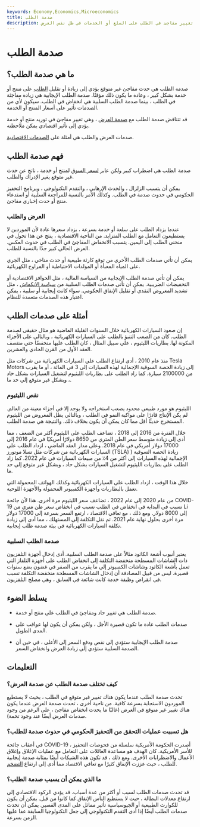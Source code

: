 ```yaml
---
keywords: Economy,Economics,Microeconomics
title: صدمة الطلب
description: صدمة الطلب هي تغيير مفاجئ في الطلب على السلع أو الخدمات في ظل نفس العرض.
---
```


# صدمة الطلب
## ما هي صدمة الطلب؟

صدمة الطلب هي حدث مفاجئ غير متوقع يؤدي إلى زيادة أو تقليل [الطلب](/demand) على منتج أو خدمة بشكل كبير ، وعادة ما يكون ذلك مؤقتًا. صدمة الطلب الإيجابية هي زيادة مفاجئة في الطلب ، بينما صدمة الطلب السلبية هي انخفاض في الطلب. سيكون لأي من الصدمات تأثير على أسعار المنتج أو الخدمة.

قد تتناقض صدمة الطلب مع [صدمة العرض](/supplyshock) ، وهي تغيير مفاجئ في توريد منتج أو خدمة يؤدي إلى تأثير اقتصادي يمكن ملاحظته.

صدمات العرض والطلب هي أمثلة على [الصدمات الاقتصادية](/economic-shock).

## فهم صدمة الطلب

صدمة الطلب هي اضطراب كبير ولكن عابر [لسعر السوق](/market-price) لمنتج أو خدمة ، ناتج عن حدث غير متوقع يغير الإدراك والطلب.

يمكن أن يتسبب الزلزال ، والحدث الإرهابي ، والتقدم التكنولوجي ، وبرنامج التحفيز الحكومي في حدوث صدمة في الطلب. وكذلك الأمر بالنسبة للمراجعة السلبية أو استدعاء منتج أو حدث إخباري مفاجئ.

### العرض والطلب

عندما يزداد الطلب على سلعة أو خدمة بسرعة ، يزداد سعرها عادة لأن الموردين لا يستطيعون التعامل مع الطلب المتزايد. من الناحية الاقتصادية ، ينتج عن هذا تحول في منحنى الطلب إلى اليمين. يتسبب الانخفاض المفاجئ في الطلب في حدوث العكس. العرض الحالي كبير جدًا بالنسبة للطلب.

يمكن أن تأتي صدمات الطلب الأخرى من توقع كارثة طبيعية أو حدث مناخي ، مثل الجري على المياه المعبأة أو المولدات الاحتياطية أو المراوح الكهربائية.

يمكن أن تأتي صدمة الطلب الإيجابية من السياسة المالية ، مثل الحوافز الاقتصادية أو التخفيضات الضريبية. يمكن أن تأتي صدمات الطلب السلبية من [سياسة الانكماش](/contractionary-policy) ، مثل تشديد المعروض النقدي أو تقليل الإنفاق الحكومي. سواء كانت إيجابية أو سلبية ، يمكن اعتبار هذه الصدمات متعمدة للنظام.

## أمثلة على صدمات الطلب

إن صعود السيارات الكهربائية خلال السنوات القليلة الماضية هو مثال حقيقي لصدمة الطلب. كان من الصعب التنبؤ بالطلب على السيارات الكهربائية ، وبالتالي على الأجزاء المكونة لها. بطاريات الليثيوم ، على سبيل المثال ، كان الطلب عليها منخفضًا حتى منتصف العقد الأول من القرن الحادي والعشرين.

منذ عام 2010 ، أدى ارتفاع الطلب على السيارات الكهربائية من شركات مثل Tesla Motors إلى زيادة الحصة السوقية الإجمالية لهذه السيارات إلى 3 في المائة ، أو ما يقرب من 2100000 سيارة. كما زاد الطلب على بطاريات الليثيوم لتشغيل السيارات بشكل حاد ، وبشكل غير متوقع إلى حد ما.

### نقص الليثيوم

الليثيوم هو مورد طبيعي محدود يصعب استخراجه ولا يوجد إلا في أجزاء معينة من العالم. لم يكن الإنتاج قادرًا على مواكبة النمو في الطلب ، وبالتالي يظل المعروض من الليثيوم المستخرج حديثًا أقل مما كان يمكن أن يكون بخلاف ذلك. والنتيجة هي صدمة الطلب.

خلال الفترة من 2016 إلى 2018 ، تضاعف الطلب على الليثيوم أكثر من الضعف ، مما أدى إلى زيادة متوسط سعر الطن المتري من 8650 دولارًا أمريكيًا في عام 2016 إلى 17000 دولار أمريكي في عام 2018. وعلى مدار العقد الماضي ، ازداد الطلب على السيارات الكهربائية من شركات مثل تسلا موتورز (TSLA) ) زيادة الحصة السوقية الإجمالية لهذه السيارات إلى أكثر من 4٪ من مبيعات السيارات في عام 2022. كما زاد الطلب على بطاريات الليثيوم لتشغيل السيارات بشكل حاد ، وبشكل غير متوقع إلى حد ما.

خلال هذا الوقت ، ازداد الطلب على السيارات الكهربائية وكذلك الهواتف المحمولة التي تعمل بالبطاريات وأجهزة الكمبيوتر المحمولة والأجهزة اللوحية.

من عام 2020 إلى عام 2022 ، تضاعف سعر الليثيوم مرة أخرى. هذا لأن جائحة COVID-19 تسبب في البداية في انخفاض في الطلب تسبب في انخفاض سعر طن متري من Li إلى 8000 دولار. ومع ذلك ، مع تعافي الاقتصاد ، ارتفع السعر بسرعة إلى 17000 دولار مرة أخرى بحلول نهاية عام 2021. تم نقل التكلفة إلى المستهلك ، مما أدى إلى زيادة تكلفة السيارات الكهربائية في بيئة صدمة طلب إيجابية.

### صدمة الطلب السلبية

يعتبر أنبوب أشعة الكاثود مثالاً على صدمة الطلب السلبية. أدى إدخال أجهزة التلفزيون ذات الشاشات المسطحة منخفضة التكلفة إلى انخفاض الطلب على أجهزة التلفاز التي تعمل بأشعة الكاثود وشاشات الكمبيوتر إلى ما يقرب من الصفر في غضون بضع سنوات قصيرة. ليس من قبيل المصادفة أن إدخال الشاشات المسطحة منخفضة التكلفة تسبب في انقراض وظيفة خدمة كانت شائعة في السابق ، وهي مصلح التلفزيون.

## يسلط الضوء

- صدمة الطلب هي تغيير حاد ومفاجئ في الطلب على منتج أو خدمة.

- صدمات الطلب عادة ما تكون قصيرة الأجل ، ولكن يمكن أن يكون لها عواقب على المدى الطويل.

- صدمة الطلب الإيجابية ستؤدي إلى نقص ودفع السعر إلى الأعلى ، في حين أن الصدمة السلبية ستؤدي إلى زيادة العرض وانخفاض السعر.

## التعليمات

### كيف تختلف صدمة الطلب عن صدمة العرض؟

تحدث صدمة الطلب عندما يكون هناك تغيير غير متوقع في الطلب ، بحيث لا يستطيع الموردون الاستجابة بسرعة كافية. من ناحية أخرى ، تحدث صدمة العرض عندما يكون هناك تغيير غير متوقع في العرض (غالبًا ما يحدث انخفاض مفاجئ ، على الرغم من وجود صدمات العرض أيضًا عند وجود تخمة).

### هل تسببت عمليات التحقق من التحفيز الحكومي في حدوث صدمة للطلب؟

في أعقاب جائحة COVID-19 ، أصدرت الحكومة الأمريكية سلسلة من فحوصات التحفيز للأسر الأمريكية. كان الهدف هو مساعدة العائلات على التعامل مع عمليات الإغلاق وإغلاق الأعمال والاضطرابات الأخرى. ومع ذلك ، قد تكون هذه الشيكات أيضًا بمثابة صدمة إيجابية للطلب ، حيث عززت الإنفاق كثيرًا مع تعافي الاقتصاد مما أدى إلى ارتفاع [التضخم](/inflation).

### ما الذي يمكن أن يسبب صدمة الطلب؟

قد تحدث صدمات الطلب لسبب أو أكثر من عدة أسباب. قد يؤدي الركود الاقتصادي إلى ارتفاع معدلات البطالة ، حيث لا يستطيع الناس الإنفاق كما كانوا من قبل. يمكن أن يكون للكوارث الطبيعية أو الجيوسياسية تأثير مماثل على المدى القصير. يمكن أن تحدث صدمات الطلب أيضًا إذا أدى التقدم التكنولوجي إلى جعل التكنولوجيا السابقة عفا عليها الزمن بسرعة.


